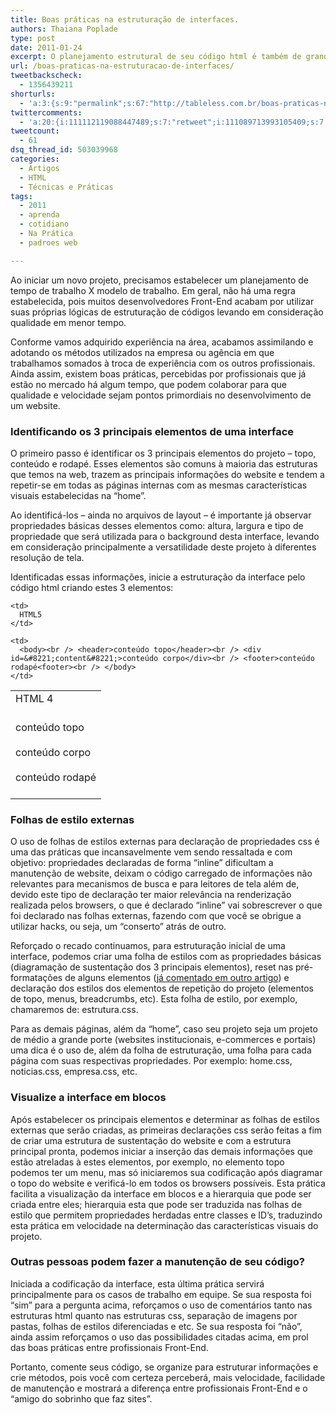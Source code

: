 ```yaml
---
title: Boas práticas na estruturação de interfaces.
authors: Thaiana Poplade
type: post
date: 2011-01-24
excerpt: O planejamento estrutural de seu código html é também de grande importância para organização de tags e propriedades css, para o trabalho em equipe e para uma manutenção facilitada.
url: /boas-praticas-na-estruturacao-de-interfaces/
tweetbackscheck:
  - 1356439211
shorturls:
  - 'a:3:{s:9:"permalink";s:67:"http://tableless.com.br/boas-praticas-na-estruturacao-de-interfaces";s:7:"tinyurl";s:26:"http://tinyurl.com/3qzu4l7";s:4:"isgd";s:19:"http://is.gd/ZEaZ4P";}'
twittercomments:
  - 'a:20:{i:111112119088447489;s:7:"retweet";i:111089713993105409;s:7:"retweet";i:111082540995055617;s:7:"retweet";i:111073797037232128;s:7:"retweet";i:111073656448360448;s:7:"retweet";i:111072716769071105;s:7:"retweet";i:111071400218996736;s:7:"retweet";i:111071242471211008;s:7:"retweet";i:111071187353878528;s:7:"retweet";i:111071123382353920;s:7:"retweet";i:111071109834739713;s:7:"retweet";i:111070911091838976;s:7:"retweet";i:111070764370890752;s:7:"retweet";i:111070503707484161;s:7:"retweet";i:148810136826290176;s:7:"retweet";i:149147571988873216;s:7:"retweet";i:148823733514153985;s:7:"retweet";i:148823730938851328;s:7:"retweet";i:148810782115766272;s:7:"retweet";i:169575188172783617;s:7:"retweet";}'
tweetcount:
  - 61
dsq_thread_id: 503039968
categories:
  - Artigos
  - HTML
  - Técnicas e Práticas
tags:
  - 2011
  - aprenda
  - cotidiano
  - Na Prática
  - padroes web

---
```

Ao iniciar um novo projeto, precisamos estabelecer um planejamento de tempo de trabalho X modelo de trabalho. Em geral, não há uma regra estabelecida, pois muitos desenvolvedores Front-End acabam por utilizar suas próprias lógicas de estruturação de códigos levando em consideração qualidade em menor tempo.
  
Conforme vamos adquirido experiência na área, acabamos assimilando e adotando os métodos utilizados na empresa ou agência em que trabalhamos somados à troca de experiência com os outros profissionais. Ainda assim, existem boas práticas, percebidas por profissionais que já estão no mercado há algum tempo, que podem colaborar para que qualidade e velocidade sejam pontos primordiais no desenvolvimento de um website.

### Identificando os 3 principais elementos de uma interface

O primeiro passo é identificar os 3 principais elementos do projeto &#8211; topo, conteúdo e rodapé. Esses elementos são comuns à maioria das estruturas que temos na web, trazem as principais informações do website e tendem a repetir-se em todas as páginas internas com as mesmas características visuais estabelecidas na “home”.
  
Ao identificá-los &#8211; ainda no arquivos de layout &#8211; é importante já observar propriedades básicas desses elementos como: altura, largura e tipo de propriedade que será utilizada para o background desta interface, levando em consideração principalmente a versatilidade deste projeto à diferentes resolução de tela.
  
Identificadas essas informações, inicie a estruturação da interface pelo código html criando estes 3 elementos:

<table>
  <tr>
    <td>
      HTML 4
    </td>
    
    <td>
      HTML5
    </td>
  </tr>
  
  <tr>
    <td>
      <body><br /> <div id=&#8221;header&#8221;>conteúdo topo</div><br /> <div id=&#8221;content&#8221;>conteúdo corpo</div><br /> <div id=&#8221;footer&#8221;>conteúdo rodapé</div><br /> </body>
    </td>
    
    <td>
      <body><br /> <header>conteúdo topo</header><br /> <div id=&#8221;content&#8221;>conteúdo corpo</div><br /> <footer>conteúdo rodapé<footer><br /> </body>
    </td>
  </tr>
</table>

### Folhas de estilo externas

O uso de folhas de estilos externas para declaração de propriedades css é uma das práticas que incansavelmente vem sendo ressaltada e com objetivo: propriedades declaradas de forma “inline” dificultam a manutenção de website, deixam o código carregado de informações não relevantes para mecanismos de busca e para leitores de tela além de, devido este tipo de declaração ter maior relevância na renderização realizada pelos browsers, o que é declarado “inline” vai sobrescrever o que foi declarado nas folhas externas, fazendo com que você se obrigue a utilizar hacks, ou seja, um “conserto” atrás de outro.
  
Reforçado o recado continuamos, para estruturação inicial de uma interface, podemos criar uma folha de estilos com as propriedades básicas (diagramação de sustentação dos 3 principais elementos), reset nas pré-formatações de alguns elementos (<a href="http://tableless.com.br/evite-incompatibilidade-browsers" target="_blank">já comentado em outro artigo</a>) e declaração dos estilos dos elementos de repetição do projeto (elementos de topo, menus, breadcrumbs, etc). Esta folha de estilo, por exemplo, chamaremos de: estrutura.css.
  
Para as demais páginas, além da “home”, caso seu projeto seja um projeto de médio a grande porte (websites institucionais, e-commerces e portais) uma dica é o uso de, além da folha de estruturação, uma folha para cada página com suas respectivas propriedades. Por exemplo: home.css, noticias.css, empresa.css, etc.

### Visualize a interface em blocos

Após estabelecer os principais elementos e determinar as folhas de estilos externas que serão criadas, as primeiras declarações css serão feitas a fim de criar uma estrutura de sustentação do website e com a estrutura principal pronta, podemos iniciar a inserção das demais informações que estão atreladas à estes elementos, por exemplo, no elemento topo podemos ter um menu, mas só iniciaremos sua codificação após diagramar o topo do website e verificá-lo em todos os browsers possíveis. Esta prática facilita a visualização da interface em blocos e a hierarquia que pode ser criada entre eles; hierarquia esta que pode ser traduzida nas folhas de estilo que permitem propriedades herdadas entre classes e ID’s, traduzindo esta prática em velocidade na determinação das características visuais do projeto.

### Outras pessoas podem fazer a manutenção de seu código? 

Iniciada a codificação da interface, esta última prática servirá principalmente para os casos de trabalho em equipe. Se sua resposta foi “sim” para a pergunta acima, reforçamos o uso de comentários tanto nas estruturas html quanto nas estruturas css, separação de imagens por pastas, folhas de estilos diferenciadas e etc. Se sua resposta foi “não”, ainda assim reforçamos o uso das possibilidades citadas acima, em prol das boas práticas entre profissionais Front-End.

Portanto, comente seus código, se organize para estruturar informações e crie métodos, pois você com certeza perceberá, mais velocidade, facilidade de manutenção e mostrará a diferença entre profissionais Front-End e o “amigo do sobrinho que faz sites”.